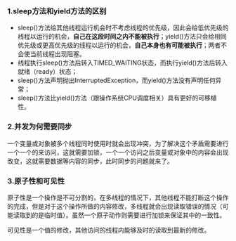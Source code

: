 ###  1.sleep方法和yield方法的区别

   - sleep()方法给其他线程运行机会时不考虑线程的优先级，因此会给低优先级的线程以运行的机会，**自己在这段时间之内不能被执行**；yield()方法只会给相同优先级或更高优先级的线程以运行的机会，**自己本身也有可能被执行**；两者不会使当前线程出现阻塞。
   - 线程执行sleep()方法后转入TIMED_WAITING状态，而执行yield()方法后转入就绪（ready）状态；
   - sleep()方法声明抛出InterruptedException，而yield()方法没有声明任何异常；
   - sleep()方法比yield()方法（跟操作系统CPU调度相关）具有更好的可移植性。

### 2.并发为何需要同步

一个变量或对象被多个线程同时使用时就会出现冲突，为了解决这个矛盾需要进行一个一个的来访问，这就需要加锁，一个一个访问之后变量或对象中的内容会出现改变，这就需要数据等内容的同步，此时同步的问题就来了。

### 3.原子性和可见性

原子性是一个操作是不可分割的，在多线程的情况下，其他线程不能打断这个操作的完成，但是对于这个操作所做的内容修改，多线程就会出现读取错误的情况（可能读取到的是临时值）。虽然一个原子动作则需要进行加锁来保证其中的一致性。

可见性是一个值的修改，其他访问的线程内能够及时的读取到最新的修改。



